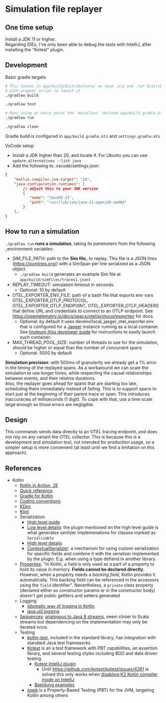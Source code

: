 # Simulation file replayer

## One time setup

Install a JDK 11 or higher.  
Regarding IDEs, I've only been able to debug the tests with IntelliJ, after installing the "Kotest" plugin.

## Development

Basic gradle targets

```bash
# This leaves in app/build/distributions/ we have .zip and .tar distributions of the app, 
# with wrapper scrips to launch it
./gradlew build

./gradlew test

# Runs using as entry point the `mainClass` defined app/build.gradle.kts
./gradlew run

./gradlew clean
```

Gradle build is configured in `app/build.gradle.kts` and `settings.gradle.kts`

VsCode setup

- Install a JDK higher than 20, and locate if. For Ubuntu you can use `update-alternatives --list java`
- Add the following to .vscode/settings.json:

```json
{
    "kotlin.compiler.jvm.target": "20",
    "java.configuration.runtimes": [
        // adjust this to your JDK version
        {
           "name": "JavaSE-21",
           "path": "/usr/lib/jvm/java-21-openjdk-amd64"
        }
    ],
}
```

## How to run a simulation

`./gradlew run` __runs a simulation__, taking its _parameters_ from the following _environment variables:

- SIM_FILE_PATH: path to the __Sim file___ to replay. This file is a JSON lines (https://jsonlines.org/) with a SimSpan per line serialzied as a JSON object.
  - `./gradlew build` generates an example Sim file at `app/build/simFiles/traces1.jsonl`
- REPLAY_TIMEOUT: simulation timeout in seconds.
  - Optional: 10 by default
- OTEL_EXPORTER_ENV_FILE: path of a bash file that exports env vars OTEL_EXPORTER_OTLP_PROTOCOL, OTEL_EXPORTER_OTLP_ENDPOINT, OTEL_EXPORTER_OTLP_HEADERS that define URL and credentials to connect to an OTLP endpoint. See https://opentelemetry.io/docs/specs/otel/protocol/exporter/ for docs.
    - Optional: by default it uses devenv/local_jaeger_otel_exporter.env that is configured for a [Jaeger](https://www.jaegertracing.io/) instance running as a local container. See [linoleum-ltlss developer guide](../linoleum-ltlss/DEVELOPER_GUIDE.md) for instructions to easily launch such container.
- MAX_THREAD_POOL_SIZE: number of threads to use for the simulation, should be higher or equal than the number of concurrent spans
  - Optional: 5000 by default

__Simulation precision__: with 500ms of granularity we already get a 1% error in the timing of the replayed spans. As a workaround we can scale the simulation to use longer times, while respecting the causal relationships between events, and their relative durations.  
Also, the replayer goes ahead for spans that are starting too late, scheduling them immediately instead of failing. This is to support spans to start just at the beginning of their parent trace or span. This introduces inaccuracies of milliseconds (1 digit). To cope with that, use a time scale large enough so those errors are negligible.  

## Design

This commands sends data directly to an OTEL tracing endpoint, and does not rely on any variant the OTEL collector. This is because this is a development and simulation tool, not intended for production usage, so a simpler setup is more convenient (at least until we find a limitation on this approach).

## References

- Kotlin
  - [Kotlin in Action, 2E](https://livebook.manning.com/book/kotlin-in-action-second-edition)
  - [Quick reference](https://kotlin-quick-reference.com/)
  - [Gradle for Kotlin](https://kotlinlang.org/docs/gradle.html)
  - [Coding conventions](https://kotlinlang.org/docs/coding-conventions.html)
  - [KDoc](https://kotlinlang.org/docs/kotlin-doc.html)
  - [Klint](https://www.baeldung.com/kotlin/ktlint-code-formatting)
  - Serialization
    - [High level guide](https://kotlinlang.org/docs/serialization.html#serialize-and-deserialize-json)
    - [Low level details](https://github.com/Kotlin/kotlinx.serialization/blob/master/docs/serializers.md): the plugin mentioned on the high level guide is what generates serilizer implemenations for classes marked as `Serializable`
    - [High level details](https://github.com/Kotlin/kotlinx.serialization/blob/master/docs/basic-serialization.md#basics)
    - [ContextualSerializer](https://kotlinlang.org/api/kotlinx.serialization/kotlinx-serialization-core/kotlinx.serialization/-contextual-serializer/): a mechanism for using custom serialization for specific fields and combine it with the serializer implemented by the plugin. E.g. when using a type defiend in another library.
  - [Properties](https://kotlinlang.org/docs/properties.html): "In Kotlin, a field is only used as a part of a property to hold its value in memory. __Fields cannot be declared directly__. However, when a property needs a _backing field_, Kotlin provides it automatically. This backing field can be referenced in the accessors using the `field` identifier". Nevertheless, a `private` class property (declared either as constructor params or in the constructor body) doesn't get public gettters and setters generated
  - Logging
    - [Idiomatic way of logging in Kotlin](https://stackoverflow.com/questions/34416869/idiomatic-way-of-logging-in-kotlin)
    - [java.util.logging](https://docs.oracle.com/javase/8/docs/api/java/util/logging/package-summary.html)
  - [Sequences](https://kotlinlang.org/api/core/kotlin-stdlib/kotlin.sequences/-sequence/): [analogous to Java 8 streams](https://www.baeldung.com/kotlin/java-8-stream-vs-kotlin), seem closer to Scala streams but dependencing on the implementation may only be iterated once.
  - Testing
    - [kotlin-test](https://kotlinlang.org/api/core/kotlin-test/), included in the standard library, has integration with standard Java test frameworks
    - [Kotest](https://kotest.io/) is an a test framework with PBT capabilities, an assertion library, and several testing styles including BDD and data driven testing
      - [Kotest IntelliJ plugin](https://kotest.io/docs/intellij/intellij-plugin.html)
        - Until https://github.com/kotest/kotest/issues/4261 is solved this only works when [disabling K2 Kotlin compiler mode on IntelliJ](https://blog.jetbrains.com/idea/2024/03/k2-kotlin-mode-alpha-in-intellij-idea/)
      - [Baeldung examples](https://github.com/Baeldung/kotlin-tutorials/tree/master/kotlin-kotest)
    - [jqwik](https://jqwik.net/) is a Property-Based Testing (PBT) for the JVM, targeting Kotlin among others